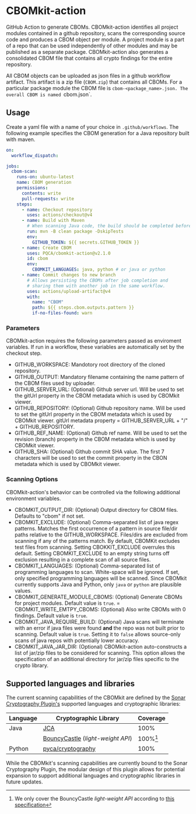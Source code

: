 # CBOMkit-action

GitHub Action to generate CBOMs. CBOMkit-action identifies all project modules contained in a github repository, scans the corresponding source code and produces a CBOM object per module. A project module is a part of a repo that can be used independently of other modules and may be published as a separate package. CBOMkit-action also generates a consolidated CBOM file that contains all crypto findings for the entire repository.

All CBOM objects can be  uploaded as json files in a github workflow artifact. This artifact is a zip file (`CBOM.zip`) that contains all CBOMs. For a particular package module the CBOM file is `cbom-<package_name>.json. The overall CBOM is named `cbom.json`. 

## Usage

Create a yaml file with a name of your choice in `.github/workflows`. The following example specifies the CBOM generation for a Java repository built with maven. 

```yaml
on:
  workflow_dispatch:

jobs:
  cbom-scan:
    runs-on: ubuntu-latest
    name: CBOM generation
    permissions:
      contents: write
      pull-requests: write
    steps:
      - name: Checkout repository
        uses: actions/checkout@v4
      - name: Build with Maven
        # When scanning Java code, the build should be completed beforehand
        run: mvn -B clean package -DskipTests
        env:
          GITHUB_TOKEN: ${{ secrets.GITHUB_TOKEN }}
      - name: Create CBOM
        uses: PQCA/cbomkit-action@v2.1.0
        id: cbom
        env:
          CBOMKIT_LANGUAGES: java, python # or java or python
      - name: Commit changes to new branch
        # Allows persisting the CBOMs after job completion and
        # sharing them with another job in the same workflow.
        uses: actions/upload-artifact@v4
        with: 
          name: "CBOM"
          path: ${{ steps.cbom.outputs.pattern }}
          if-no-files-found: warn 
```
### Parameters

CBOMkit-action requires the following parameters passed as enviroment variables.  If run in a workflow, these variables are automatically set by the checkout step.

- GITHUB_WORKSPACE: Mandotory root directory of the cloned repository.
- GITHUB_OUTPUT: Mandatory filename containing the name pattern of the CBOM files used by uploader.
- GITHUB_SERVER_URL: (Optional) Github server url. Will be used to set the gitUrl property in the CBOM metadata which is used by CBOMkit viewer.
- GITHUB_REPOSITORY: (Optional) Github repository name. Will be used to set the
 gitUrl property in the CBOM metadata which is used by CBOMkit viewer. gitUrl metadata property = GITHUB_SERVER_URL + "/" + GITHUB_REPOSITORY.
- GITHUB_REF_NAME: (Optional) Github ref name. Will be used to set the revision (branch)  property in the CBOM metadata which is used by CBOMkit viewer.
- GITHUB_SHA: (Optional) Github commit SHA value. The first 7 characters will be used to set the commit property in the CBON metadata which is used by CBOMkit viewer.

### Scanning Options

CBOMkit-action's behavior can be controlled via the following additional environment variables.

- CBOMKIT_OUTPUT_DIR: (Optional) Output directory for CBOM files. Defaults to "cbom" if not set.
- CBOMKIT_EXCLUDE: (Optional) Comma-separated list of java regex patterns. Matches the first occurrence of a pattern in source file/dir paths relative to the GITHUB_WORKSPACE. Files/dirs are excluded from scanning if any of the patterns match. By default, CBOMKit excludes test files from scanning. Setting CBOKKIT_EXCLUDE overrules this default. Setting CBOMKIT_EXCLUDE to an empty string turns off exclusion resulting in a complete scan of all source files. 
- CBOMKIT_LANGUAGES: (Optional) Comma-separated list of programming languages to scan. White-space will be ignored. If set, only specified programming languages will be scanned. Since CBOMkit currently supports Java and Python, only `java` or `python` are plausible values.
- CBOMKIT_GENERATE_MODULE_CBOMS: (Optional) Generate CBOMs for project modules. Default value is `true`.
= CBOMKIT_WRITE_EMTPY_CBOMS: (Optional) Also write CBOMs with 0 findings. Default value is `true`.
- CBOMKIT_JAVA_REQUIRE_BUILD: (Optional) Java scans will terminate with an error if java files were found **and** the repo was not built prior to scanning. Default value is `true`. Setting it to `false` allows source-only scans of java repos with potentially lower accuracy.
- CBOMKIT_JAVA_JAR_DIR: (Optional) CBOMkit-action auto-constructs a list of jar/zip files to be considered for scanning. This option allows the specification of an additional directory for jar/zip files specific to the crypto library.

## Supported languages and libraries

The current scanning capabilities of the CBOMkit are defined by the [Sonar Cryptography Plugin's](https://github.com/IBM/sonar-cryptography) supported languages 
and cryptographic libraries:

| Language | Cryptographic Library                                                                         | Coverage | 
|----------|-----------------------------------------------------------------------------------------------|----------|
| Java     | [JCA](https://docs.oracle.com/javase/8/docs/technotes/guides/security/crypto/CryptoSpec.html) | 100%     |
|          | [BouncyCastle](https://github.com/bcgit/bc-java) (*light-weight API*)                         | 100%[^1] |
| Python   | [pyca/cryptography](https://cryptography.io/en/latest/)                                       | 100%     |

[^1]: We only cover the BouncyCastle *light-weight API* according to [this specification](https://javadoc.io/static/org.bouncycastle/bctls-jdk14/1.80/specifications.html)


While the CBOMkit's scanning capabilities are currently bound to the Sonar Cryptography Plugin, the modular 
design of this plugin allows for potential expansion to support additional languages and cryptographic libraries in 
future updates.
